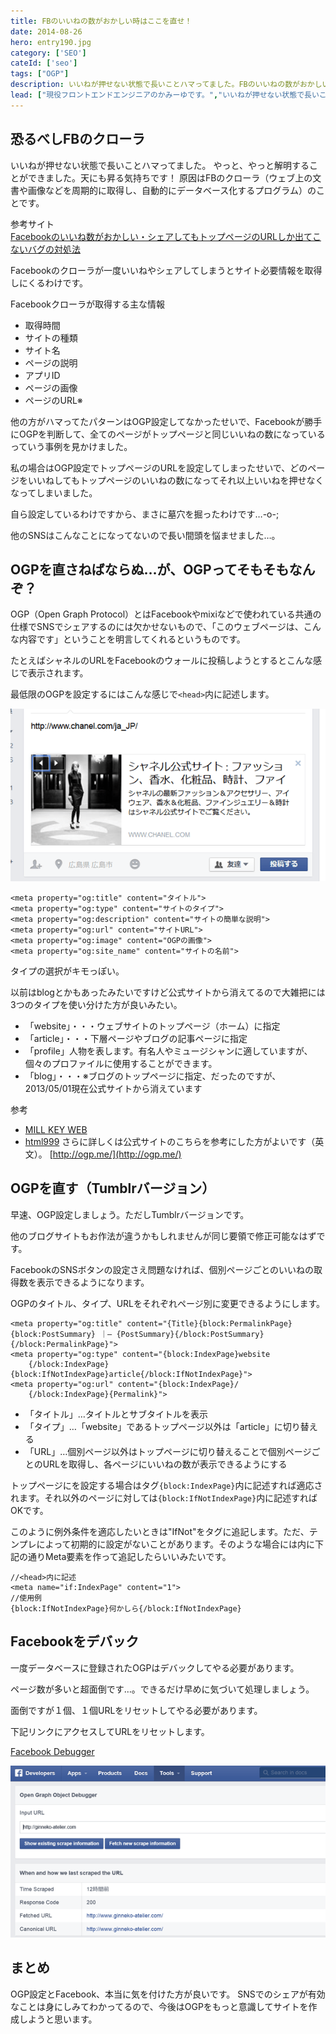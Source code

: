 ```yaml
---
title: FBのいいねの数がおかしい時はここを直せ！
date: 2014-08-26
hero: entry190.jpg
category: ['SEO']
cateId: ['seo']
tags: ["OGP"]
description: いいねが押せない状態で長いことハマってました。FBのいいねの数がおかしい時の修正方法について綴ります！やっと、やっと解明することができました。天にも昇る気持ちです！
lead: ["現役フロントエンドエンジニアのかみーゆです。","いいねが押せない状態で長いことハマってました。FBのいいねの数がおかしい時の修正方法について綴ります！やっと、やっと解明することができました。天にも昇る気持ちです！"]
---
```

## 恐るべしFBのクローラ
いいねが押せない状態で長いことハマってました。
やっと、やっと解明することができました。天にも昇る気持ちです！
原因はFBのクローラ（ウェブ上の文書や画像などを周期的に取得し、自動的にデータベース化するプログラム）のことです。

参考サイト<br>
[Facebookのいいね数がおかしい・シェアしてもトップページのURLしか出てこないバグの対処法](https://ushigyu.net/2012/05/11/fix_facebook_number_of_like/)

Facebookのクローラが一度いいねやシェアしてしまうとサイト必要情報を取得しにくるわけです。

Facebookクローラが取得する主な情報

* 取得時間
* サイトの種類
* サイト名
* ページの説明
* アプリID
* ページの画像
* ページのURL※

他の方がハマってたパターンはOGP設定してなかったせいで、Facebookが勝手にOGPを判断して、全てのページがトップページと同じいいねの数になっているっていう事例を見かけました。

私の場合はOGP設定でトップページのURLを設定してしまったせいで、どのページをいいねしてもトップページのいいねの数になってそれ以上いいねを押せなくなってしまいました。

自ら設定しているわけですから、まさに墓穴を掘ったわけです…-o-;

他のSNSはこんなことになってないので長い間頭を悩ませました…。

## OGPを直さねばならぬ…が、OGPってそもそもなんぞ？
OGP（Open Graph Protocol）とはFacebookやmixiなどで使われている共通の仕様でSNSでシェアするのには欠かせないもので、「このウェブページは、こんな内容です」ということを明言してくれるというものです。

たとえばシャネルのURLをFacebookのウォールに投稿しようとするとこんな感じで表示されます。

最低限のOGPを設定するにはこんな感じで`<head>`内に記述します。

![シャネルのURLをFacebookのウォール](./images/2014/entry190-1.png)

```
<meta property="og:title" content="タイトル">
<meta property="og:type" content="サイトのタイプ">
<meta property="og:description" content="サイトの簡単な説明">
<meta property="og:url" content="サイトURL">
<meta property="og:image" content="OGPの画像">
<meta property="og:site_name" content="サイトの名前">
```
タイプの選択がキモっぽい。

以前はblogとかもあったみたいですけど公式サイトから消えてるので大雑把には3つのタイプを使い分けた方が良いみたい。

* 「website」・・・ウェブサイトのトップページ（ホーム）に指定
* 「article」・・・下層ページやブログの記事ページに指定
* 「profile」人物を表します。有名人やミュージシャンに適していますが、個々のプロファイルに使用することができます。
* 「blog」・・・※ブログのトップページに指定、だったのですが、2013/05/01現在公式サイトから消えています

参考
* [MILL KEY WEB](http://millkeyweb.com/facebook-ogp/)
* [html999](http://html999.sitemix.jp/)
さらに詳しくは公式サイトのこちらを参考にした方がよいです（英文）。
[http://ogp.me/](http://ogp.me/)

## OGPを直す（Tumblrバージョン）
早速、OGP設定しましょう。ただしTumblrバージョンです。

他のブログサイトもお作法が違うかもしれませんが同じ要領で修正可能なはずです。

FacebookのSNSボタンの設定さえ問題なければ、個別ページごとのいいねの取得数を表示できるようになります。

OGPのタイトル、タイプ、URLをそれぞれページ別に変更できるようにします。
```
<meta property="og:title" content="{Title}{block:PermalinkPage}{block:PostSummary} ｜— {PostSummary}{/block:PostSummary}{/block:PermalinkPage}">
<meta property="og:type" content="{block:IndexPage}website
	{/block:IndexPage}{block:IfNotIndexPage}article{/block:IfNotIndexPage}">
<meta property="og:url" content="{block:IndexPage}/
	{/block:IndexPage}{Permalink}">
```

* 「タイトル」…タイトルとサブタイトルを表示
* 「タイプ」…「website」であるトップページ以外は「article」に切り替える
* 「URL」…個別ページ以外はトップページに切り替えることで個別ページごとのURLを取得し、各ページにいいねの数が表示できるようにする

トップページにを設定する場合はタグ`{block:IndexPage}`内に記述すれば適応されます。それ以外のページに対しては`{block:IfNotIndexPage}`内に記述すればOKです。

このように例外条件を適応したいときは"IfNot"をタグに追記します。ただ、テンプレによって初期的に設定がないことがあります。そのような場合には<head>内に下記の通りMeta要素を作って追記したらいいみたいです。

```
//<head>内に記述
<meta name="if:IndexPage" content="1">
//使用例
{block:IfNotIndexPage}何かしら{/block:IfNotIndexPage}
```

## Facebookをデバック
一度データベースに登録されたOGPはデバックしてやる必要があります。

ページ数が多いと超面倒です…。できるだけ早めに気づいて処理しましょう。

面倒ですが１個、１個URLをリセットしてやる必要があります。

下記リンクにアクセスしてURLをリセットします。

[Facebook Debugger](https://developers.facebook.com/tools/debug)

![Facebook Debugger](./images/2014/entry190-2.png)

## まとめ
OGP設定とFacebook、本当に気を付けた方が良いです。
SNSでのシェアが有効なことは身にしみてわかってるので、今後はOGPをもっと意識してサイトを作成しようと思います。
